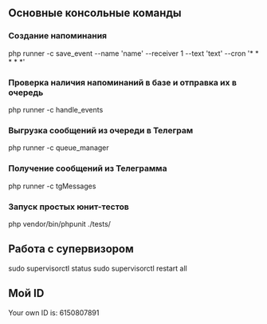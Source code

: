 ## Основные консольные команды

### Создание напоминания 

php runner -c save_event --name 'name' --receiver 1 --text 'text' --cron '* * * * *'

### Проверка наличия напоминаний в базе и отправка их в очередь

php runner -c handle_events

### Выгрузка сообщений из очереди в Телеграм

php runner -c queue_manager

### Получение сообщений из Телеграмма 

php runner -c tgMessages

### Запуск простых юнит-тестов

php vendor/bin/phpunit ./tests/

## Работа с супервизором

sudo supervisorctl status
sudo supervisorctl restart all

## Мой ID 

Your own ID is: 6150807891